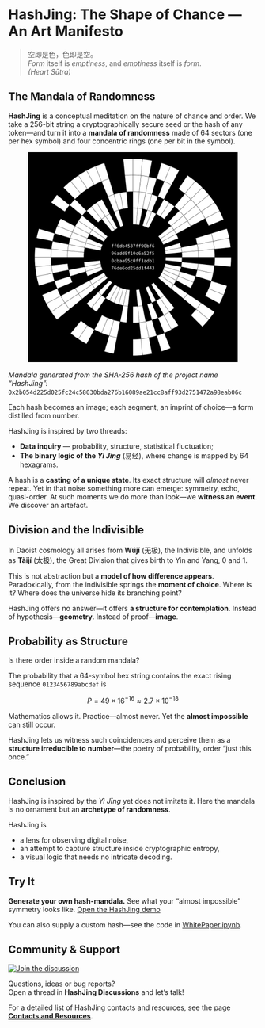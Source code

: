 # **HashJing: The Shape of Chance — An Art Manifesto**

> 空即是色，色即是空。  
> *Form* itself is *emptiness*, and *emptiness* itself is *form*.  
> *(Heart Sūtra)*

## The Mandala of Randomness

**HashJing** is a conceptual meditation on the nature of chance and order.
We take a 256-bit string a cryptographically secure seed or the hash of any token—and turn it into a **mandala of randomness** made of 64 sectors (one per hex symbol) and four concentric rings (one per bit in the symbol).

<figure markdown>
<img src="pic/hashjing_mandala.svg" alt="Mandala generated from the SHA-256 hash of the string “HashJing”" width="512"/>
</figure>

*Mandala generated from the SHA-256 hash of the project name “HashJing”:*
`0x2b054d225d025fc24c58030bda276b16089ae21cc8aff93d2751472a98eab06c`

Each hash becomes an image; each segment, an imprint of choice—a form distilled from number.

HashJing is inspired by two threads:

* **Data inquiry** — probability, structure, statistical fluctuation;
* **The binary logic of the *Yì Jīng*** (易经), where change is mapped by 64 hexagrams.

A hash is a **casting of a unique state**. Its exact structure will *almost* never repeat.
Yet in that noise something more can emerge: symmetry, echo, quasi-order.
At such moments we do more than look—we **witness an event**. We discover an artefact.

## Division and the Indivisible

In Daoist cosmology all arises from **Wújí** (无极), the Indivisible, and unfolds as **Tàijí** (太极), the Great Division that gives birth to Yin and Yang, 0 and 1.

This is not abstraction but a **model of how difference appears**.
Paradoxically, from the indivisible springs the **moment of choice**. Where is it? Where does the universe hide its branching point?

HashJing offers no answer—it offers **a structure for contemplation**.
Instead of hypothesis—**geometry**. Instead of proof—**image**.

## Probability as Structure

Is there order inside a random mandala?

The probability that a 64-symbol hex string contains the exact rising sequence `0123456789abcdef` is

$$
P = 49 \times 16^{-16} \approx 2.7 \times 10^{-18}
$$

Mathematics allows it.
Practice—almost never.
Yet the **almost impossible** can still occur.

HashJing lets us witness such coincidences and perceive them as a **structure irreducible to number**—the poetry of probability, order “just this once.”

## Conclusion

HashJing is inspired by the *Yì Jīng* yet does not imitate it.
Here the mandala is no ornament but an **archetype of randomness**.

HashJing is

* a lens for observing digital noise,
* an attempt to capture structure inside cryptographic entropy,
* a visual logic that needs no intricate decoding.

## Try It

**Generate your own hash-mandala.**
See what your “almost impossible” symmetry looks like.
[Open the HashJing demo](https://datasattva.github.io/hashjing-demo/)

You can also supply a custom hash—see the code in [WhitePaper.ipynb](https://github.com/DataSattva/hashjing/blob/main/WhitePaper.ipynb).

## Community & Support

[![Join the discussion](https://img.shields.io/github/discussions/DataSattva/hashjing?logo=github)](https://github.com/DataSattva/hashjing/discussions)

Questions, ideas or bug reports?  
Open a thread in **HashJing Discussions** and let’s talk!

For a detailed list of HashJing contacts and resources, see the page [**Contacts and Resources**](https://datasattva.github.io/hashjing-res/).
